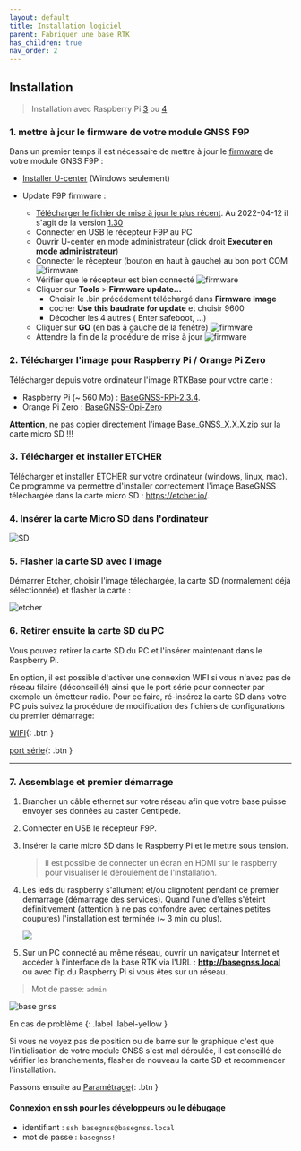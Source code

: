 ```yaml
---
layout: default
title: Installation logiciel
parent: Fabriquer une base RTK
has_children: true
nav_order: 2
---
```


## Installation

> Installation avec Raspberry Pi [3](https://www.kubii.fr/les-cartes-raspberry-pi/2119-raspberry-pi-3-modele-b-1-gb-kubii-713179640259.html) ou [4](https://www.kubii.fr/les-cartes-raspberry-pi/2770-nouveau-raspberry-pi-4-modele-b-1gb-kubii-0765756931168.html)

### 1. mettre à jour le firmware de votre module GNSS F9P

Dans un premier temps il est nécessaire de mettre à jour le [firmware](https://fr.wikipedia.org/wiki/Firmware) de votre module GNSS F9P :

* [Installer U-center](https://www.u-blox.com/en/product/u-center) (Windows seulement)

* Update F9P firmware :
  * [Télécharger le fichier de mise à jour le plus récent](https://www.u-blox.com/en/product/zed-f9p-module?file_category=Firmware%2520Update). Au 2022-04-12 il s'agit de la version [1.30](https://content.u-blox.com/sites/default/files/UBX_F9_100_HPG130.aa1ce2137147f95bbde5532f1b495848.bin)
  * Connecter en USB le récepteur F9P au PC
  * Ouvrir U-center en mode administrateur (click droit **Executer en mode administrateur**)
  * Connecter le récepteur (bouton en haut à gauche) au bon port COM
![firmware](https://gblobscdn.gitbook.com/assets%2F-LYSZeu4HjB-NrVI4riL%2F-LYbICDde_PqBQRMcCsl%2F-LYbIddBqnC-aXKJ1bxh%2FSans-titre-1.png?alt=media&token=240244db-09d5-40e8-9735-869651b9198e)
  * Vérifier que le récepteur est bien connecté
![firmware](https://gblobscdn.gitbook.com/assets%2F-LYSZeu4HjB-NrVI4riL%2F-LYbGvHfj8nIN6gywxBz%2F-LYbHSKTiJZ0j0qAf-5e%2Ficon_blink.png?alt=media&token=0f35cbc4-ce5a-4d3b-90f4-ecadc5a36821)
  * Cliquer sur **Tools** > **Firmware update...**
    * Choisir le .bin précédement téléchargé dans **Firmware image**
    * cocher **Use this baudrate for update** et choisir 9600
    * Décocher les 4 autres ( Enter safeboot, ...)
  * Cliquer sur **GO** (en bas à gauche de la fenêtre)
![firmware](https://gblobscdn.gitbook.com/assets%2F-LYSZeu4HjB-NrVI4riL%2F-LZ5-tu1J0X8sog9Xvkf%2F-LZ527USiWMS3Pjo5SXY%2Fstep4.png?alt=media&token=2e76981e-8874-4151-9c48-f5fa07cdcd69)
  * Attendre la fin de la procédure de mise à jour
![firmware](https://gblobscdn.gitbook.com/assets%2F-LYSZeu4HjB-NrVI4riL%2F-LZ52KPCRzypMK4cqtQW%2F-LZ52Z_bl9GHQP8dz7By%2Fstep6.png?alt=media&token=f8f7240b-79b4-4856-87ea-26e12c1aac36)

### 2. Télécharger l'image pour Raspberry Pi / Orange Pi Zero

Télécharger depuis votre ordinateur l'image RTKBase pour votre carte :
 - Raspberry Pi (~ 560 Mo) : [BaseGNSS-RPi-2.3.4](https://github.com/jancelin/pi-gen_RTKbase/releases/download/BaseGNSS-RPi-2.3.4/RTKBaseGNSS_2_3_4.zip).
 - Orange Pi Zero : [BaseGNSS-Opi-Zero](https://github.com/Stefal/build/releases/download/v2.3.4/Armbian_22.02.0-trunk_Orangepizero_bullseye_current_5.15.32_minimal.img.zip)

**Attention**, ne pas copier directement l'image Base_GNSS_X.X.X.zip sur la carte micro SD !!!

### 3. Télécharger et installer ETCHER 

Télécharger et installer ETCHER sur votre ordinateur (windows, linux, mac). Ce programme va permettre d'installer correctement l'image BaseGNSS téléchargée dans la carte micro SD : <https://etcher.io/>.

### 4. Insérer la carte Micro SD dans l'ordinateur 

   ![SD](https://encrypted-tbn0.gstatic.com/images?q=tbn:ANd9GcRrqS8MhQYdjrRmaYZS-RCtgLIrhB8gdLaxUmAfey96t6YpopQr)

### 5. Flasher la carte SD avec l'image

Démarrer Etcher, choisir l'image téléchargée, la carte SD (normalement déjà sélectionnée) et flasher la carte :

   ![etcher](https://jancelin.github.io/docs-centipedeRTK/assets/images/install/etcher.png)

### 6. Retirer ensuite la carte SD du PC

Vous pouvez retirer la carte SD du PC et l'insérer maintenant dans le Raspberry Pi.

En option, il est possible d'activer une connexion WIFI si vous n'avez pas de réseau filaire (déconseillé!) ainsi que le port série pour connecter par exemple un émetteur radio. Pour ce faire, ré-insérez la carte SD dans votre PC puis suivez la procédure de modification des fichiers de configurations du premier démarrage:

[WIFI](wifi){: .btn }

[port série](port_serie){: .btn }

----

### 7. Assemblage et premier démarrage

1. Brancher un câble ethernet sur votre réseau afin que votre base puisse envoyer ses données au caster Centipede.
2. Connecter en USB le récepteur F9P.
3. Insérer la carte micro SD dans le Raspberry Pi et le mettre sous tension. 

    > Il est possible de connecter un écran en HDMI sur le raspberry pour visualiser le déroulement de l'installation. 

4. Les leds du raspberry s'allument et/ou clignotent pendant ce premier démarrage (démarrage des services). Quand l'une d'elles s'éteint définitivement (attention à ne pas confondre avec certaines petites coupures) l'installation est terminée (~ 3 min ou plus).

    ![](https://projects-static.raspberrypi.org/projects/raspberry-pi-setting-up/3addc4ca2ca0b7c999bdb03a46801a729614b235/en/images/pi-plug-in.gif)

5. Sur un PC connecté au même réseau, ouvrir un navigateur Internet et accéder à l'interface de la base RTK via l'URL : **<http://basegnss.local>** ou avec l'ip du Raspberry Pi si vous êtes sur un réseau.

> Mot de passe: ```admin```

![base gnss](https://jancelin.github.io/docs-centipedeRTK/assets/images/basegnss/basegnss.gif)

En cas de problème
{: .label .label-yellow }

Si vous ne voyez pas de position ou de barre sur le graphique c'est que l'initialisation de votre module GNSS s'est mal déroulée, il est conseillé de vérifier les branchements, flasher de nouveau la carte SD et recommencer l'installation.

Passons ensuite au [Paramétrage](Parametrage){: .btn }

#### Connexion en ssh pour les développeurs ou le débugage

* identifiant : `ssh basegnss@basegnss.local`
* mot de passe : `basegnss!`

